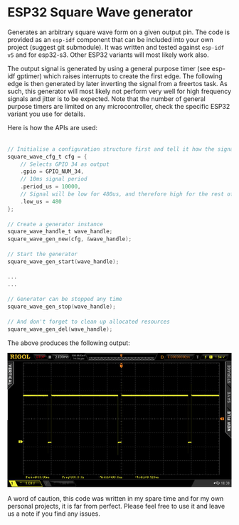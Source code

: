 # ESP32 Square Wave generator

Generates an arbitrary square wave form on a given output pin. The code is provided as an `esp-idf` component that
can be included into your own project (suggest git submodule). It was written and tested against `esp-idf v5` and for
esp32-s3. Other ESP32 variants will most likely work also.

The output signal is generated by using a general purpose timer (see esp-idf gptimer) which raises interrupts to create
the first edge. The
following edge is then generated by later inverting the signal from a freertos task. As such, this generator will
most likely not perform very well for high frequency signals and jitter is to be expected. Note that the number of 
 general purpose timers are limited on any microcontroller, check the specific ESP32 variant you use for details.

Here is how the APIs are used:

```c

// Initialise a configuration structure first and tell it how the signal should look
square_wave_cfg_t cfg = {
    // Selects GPIO 34 as output
    .gpio = GPIO_NUM_34,
    // 10ms signal period
    .period_us = 10000,
    // Signal will be low for 480us, and therefore high for the rest of the specified period
    .low_us = 480
};

// Create a generator instance
square_wave_handle_t wave_handle;
square_wave_gen_new(cfg, &wave_handle);

// Start the generator
square_wave_gen_start(wave_handle);

...
...

// Generator can be stopped any time
square_wave_gen_stop(wave_handle);

// And don't forget to clean up allocated resources
square_wave_gen_del(wave_handle);
```

The above produces the following output:

![100Hz square wave](media/SquareWave-100Hz.jpeg)

A word of caution, this code was written in my spare time and for my own personal projects, it is far from perfect. 
Please feel free to use it and leave us a note if you find any issues.
